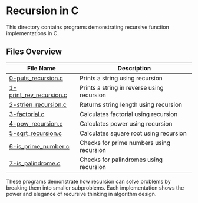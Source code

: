 # Recursion in C

This directory contains programs demonstrating recursive function implementations in C.

## Files Overview

| File Name | Description |
|-----------|-------------|
| [0-puts_recursion.c](0-puts_recursion.c) | Prints a string using recursion |
| [1-print_rev_recursion.c](1-print_rev_recursion.c) | Prints a string in reverse using recursion |
| [2-strlen_recursion.c](2-strlen_recursion.c) | Returns string length using recursion |
| [3-factorial.c](3-factorial.c) | Calculates factorial using recursion |
| [4-pow_recursion.c](4-pow_recursion.c) | Calculates power using recursion |
| [5-sqrt_recursion.c](5-sqrt_recursion.c) | Calculates square root using recursion |
| [6-is_prime_number.c](6-is_prime_number.c) | Checks for prime numbers using recursion |
| [7-is_palindrome.c](7-is_palindrome.c) | Checks for palindromes using recursion |

These programs demonstrate how recursion can solve problems by breaking them into smaller subproblems. Each implementation shows the power and elegance of recursive thinking in algorithm design.

